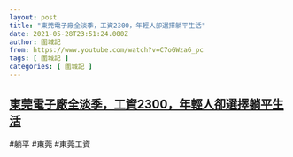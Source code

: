 ```yaml
---
layout: post
title: "東莞電子廠全淡季，工資2300，年輕人卻選擇躺平生活"
date: 2021-05-28T23:51:24.000Z
author: 圍城記
from: https://www.youtube.com/watch?v=C7oGWza6_pc
tags: [ 圍城記 ]
categories: [ 圍城記 ]
---
```

<!--1622245884000-->
[東莞電子廠全淡季，工資2300，年輕人卻選擇躺平生活](https://www.youtube.com/watch?v=C7oGWza6_pc)
------

<div>
#躺平 #東莞 #東莞工資
</div>
